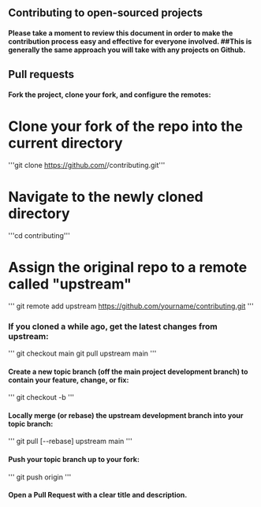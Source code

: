 ## Contributing to open-sourced projects
#### Please take a moment to review this document in order to make the contribution process easy and effective for everyone involved. ##This is generally the same approach you will take with any projects on Github.

## Pull requests
#### Fork the project, clone your fork, and configure the remotes:

# Clone your fork of the repo into the current directory
'''git clone https://github.com/<your-username>/contributing.git'''
# Navigate to the newly cloned directory
'''cd contributing'''
# Assign the original repo to a remote called "upstream"
'''
git remote add upstream https://github.com/yourname/contributing.git
'''
### If you cloned a while ago, get the latest changes from upstream:
'''
git checkout main
git pull upstream main
'''
#### Create a new topic branch (off the main project development branch) to contain your feature, change, or fix:
'''
git checkout -b <topic-branch-name>
'''
#### Locally merge (or rebase) the upstream development branch into your topic branch:
'''
git pull [--rebase] upstream main
'''
#### Push your topic branch up to your fork:
'''
git push origin <topic-branch-name>
'''
#### Open a Pull Request with a clear title and description.